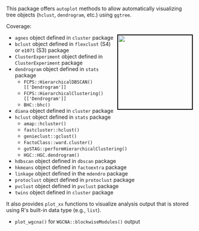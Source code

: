 This package offers `autoplot` methods to allow automatically visualizing tree objects (`hclust`, `dendrogram`, etc.) using `ggtree`. 




Coverage:

<a href="https://www.routledge.com/Data-Integration-Manipulation-and-Visualization-of-Phylogenetic-Trees/Yu/p/book/9781032233574"><img src="https://yulab-smu.top/treedata-book/9781032233574_cover_review.png" style="width:200px;border:2px solid black;" align="right"/></a>


+ `agnes` object defined in `cluster` package
+ `bclust` object defined in `flexclust` (S4) or `e1071` (S3) package
+ `ClusterExperiment` object defined in `ClusterExperiment` package
+ `dendrogram` object defined in `stats` package
    - `FCPS::HierarchicalDBSCAN()[['Dendrogram']]`
    - `FCPS::HierarchicalClustering()[['Dendrogram']]`
    - `BHC::bhc()`
+ `diana` object defined in `cluster` package
+ `hclust` object defined in `stats` package
    - `amap::hcluster()`
    - `fastcluster::hclust()`
    - `genieclust::gclust()` 
    - `FactoClass::ward.cluster()` 
    - `goSTAG::performHierarchicalClustering()`
    - `HGC::HGC.dendrogram()`
+ `hdbscan` object defined in `dbscan` package
+ `hkmeans` object defined in `factoextra` package
+ `linkage` object defined in the `mdendro` package
+ `protoclust` object defined in `protoclust` package
+ `pvclust` object defined in `pvclust` package
+ `twins` object defined in `cluster` package



It also provides `plot_xx` functions to visualize analysis output that is stored using R's built-in data type (e.g., `list`).

+ `plot_wgcna()` for `WGCNA::blockwiseModules()` output

